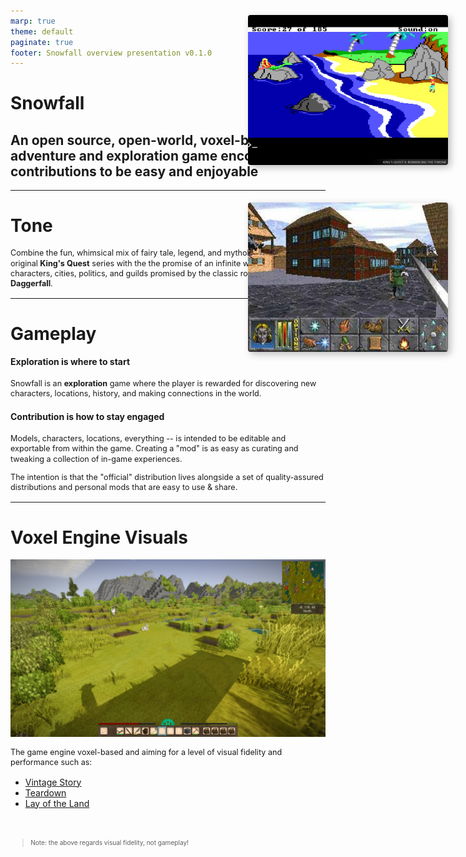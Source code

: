 ```yaml
---
marp: true
theme: default
paginate: true
footer: Snowfall overview presentation v0.1.0
---
```


<!--

This presentation is intended to use Marp https://marp.app/ and specifically the VSCode Marp extension to render its contents.

-->

<!-- paginate: skip -->
<style>
    :root {        
        font-size: 18pt;
    }
    p {
        line-height: 1.3em;
        font-size: 90%;
    }
    blockquote {
        font-size: 80%;
    }

    img[alt^="image-"] {
        float: right;
        position: absolute;
        z-index: 2000;
        right: 32px;
        width: 320px;
        border-radius: 4px;
        box-shadow: 4px 4px 12px rgba(0, 0, 0, 0.25);
    }
    img[alt~="image-1"] { top: 80px; }
    img[alt~="image-2"] { top: 380px; }
</style>

# Snowfall

## An open source, open-world, voxel-based adventure and exploration game encouraging contributions to be easy and enjoyable

---

<style scoped>section > * { width : 60% }</style>

# Tone

Combine the fun, whimsical mix of fairy tale, legend, and mythology akin to the original **King's Quest** series with the the promise of an infinite world of real characters, cities, politics, and guilds promised by the classic role-playing game **Daggerfall**.

![image-1](kings_quest_i.png)
![image-2](daggerfall.png)

---

# Gameplay

<style scoped>section > * { width : 60% }</style>

#### **Exploration** is where to start

Snowfall is an **exploration** game where the player is rewarded for discovering new characters, locations, history, and making connections in the world.

#### **Contribution** is how to stay engaged

Models, characters, locations, everything -- is intended to be editable and exportable from within the game. Creating a "mod" is as easy as curating and tweaking a collection of in-game experiences.

The intention is that the "official" distribution lives alongside a set of quality-assured distributions and personal mods that are easy to use & share.

---

<style scoped>blockquote{ margin-top: 2rem}</style>

# Voxel Engine Visuals

![bg right:40%](vintage-story.png)

The game engine voxel-based and aiming for a level of visual fidelity and performance such as:

-   [Vintage Story](https://www.vintagestory.at/)
-   [Teardown](https://teardowngame.com/)
-   [Lay of the Land](https://store.steampowered.com/app/2776090/Lay_of_the_Land/)

> Note: the above regards visual fidelity, not gameplay!
